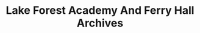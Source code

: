 ---
layout: repo
title: "Lake Forest Academy And Ferry Hall Archives"
id: 15535
permalink: repos/15535/
---